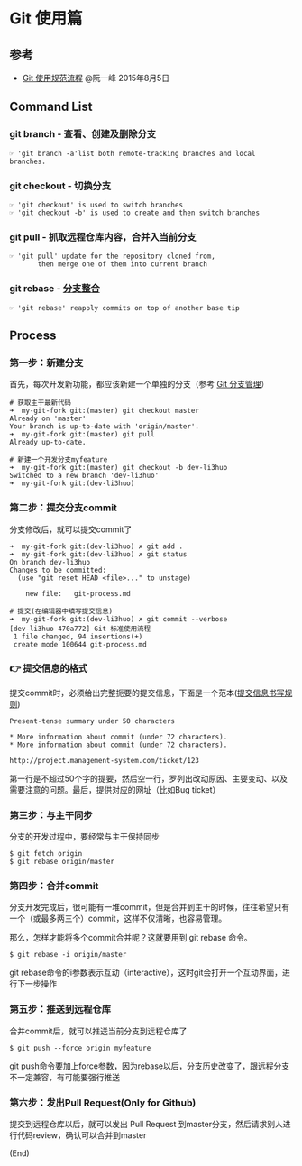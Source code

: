 # Git 使用篇

## 参考
- [Git 使用规范流程](http://www.ruanyifeng.com/blog/2015/08/git-use-process.html) @阮一峰 2015年8月5日

## Command List

### git branch - 查看、创建及删除分支

	☞ 'git branch -a'list both remote-tracking branches and local branches.

### git checkout - 切换分支

	☞ 'git checkout' is used to switch branches
	☞ 'git checkout -b' is used to create and then switch branches

### git pull - 抓取远程仓库内容，合并入当前分支

	☞ 'git pull' update for the repository cloned from, 
		   then merge one of them into current branch

### git rebase - [分支整合](https://git-scm.com/book/zh/v2/Git-分支-变基)

	☞ 'git rebase' reapply commits on top of another base tip

## Process

### 第一步：新建分支
首先，每次开发新功能，都应该新建一个单独的分支（参考 [Git 分支管理](git-branch.md)）



	# 获取主干最新代码
	➜  my-git-fork git:(master) git checkout master     
	Already on 'master'
	Your branch is up-to-date with 'origin/master'.
	➜  my-git-fork git:(master) git pull
	Already up-to-date.

	# 新建一个开发分支myfeature
	➜  my-git-fork git:(master) git checkout -b dev-li3huo
	Switched to a new branch 'dev-li3huo'
	➜  my-git-fork git:(dev-li3huo) 

### 第二步：提交分支commit
分支修改后，就可以提交commit了

	➜  my-git-fork git:(dev-li3huo) ✗ git add .
	➜  my-git-fork git:(dev-li3huo) ✗ git status
	On branch dev-li3huo
	Changes to be committed:
	  (use "git reset HEAD <file>..." to unstage)

		new file:   git-process.md

	# 提交(在编辑器中填写提交信息)
	➜  my-git-fork git:(dev-li3huo) ✗ git commit --verbose
	[dev-li3huo 470a772] Git 标准使用流程
	 1 file changed, 94 insertions(+)
	 create mode 100644 git-process.md

### :point_right: 提交信息的格式

提交commit时，必须给出完整扼要的提交信息，下面是一个范本([提交信息书写规则](git-commit.md))


	Present-tense summary under 50 characters

	* More information about commit (under 72 characters).
	* More information about commit (under 72 characters).

	http://project.management-system.com/ticket/123

第一行是不超过50个字的提要，然后空一行，罗列出改动原因、主要变动、以及需要注意的问题。最后，提供对应的网址（比如Bug ticket）

### 第三步：与主干同步
分支的开发过程中，要经常与主干保持同步

	$ git fetch origin
	$ git rebase origin/master

### 第四步：合并commit
分支开发完成后，很可能有一堆commit，但是合并到主干的时候，往往希望只有一个（或最多两三个）commit，这样不仅清晰，也容易管理。

那么，怎样才能将多个commit合并呢？这就要用到 git rebase 命令。

	$ git rebase -i origin/master

git rebase命令的i参数表示互动（interactive），这时git会打开一个互动界面，进行下一步操作

### 第五步：推送到远程仓库

合并commit后，就可以推送当前分支到远程仓库了

    $ git push --force origin myfeature

git push命令要加上force参数，因为rebase以后，分支历史改变了，跟远程分支不一定兼容，有可能要强行推送

### 第六步：发出Pull Request(Only for Github)

提交到远程仓库以后，就可以发出 Pull Request 到master分支，然后请求别人进行代码review，确认可以合并到master

(End)